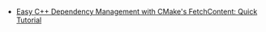 - [Easy C++ Dependency Management with CMake's FetchContent: Quick Tutorial](https://youtu.be/zjNg5HdgNO0)
